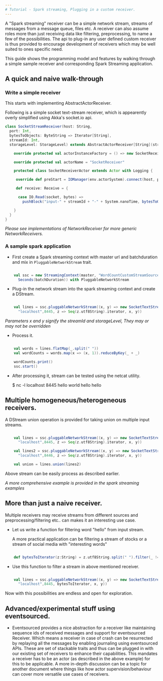 ```yaml
---
# Tutorial - Spark streaming, Plugging in a custom receiver.
---
```


A "Spark streaming" receiver can be a simple network stream, streams of messages from a message queue, files etc. A receiver can also assume roles more than just receiving data like filtering, preprocessing, to name a few of the possibilities. The api to plug-in any user defined custom receiver is thus provided to encourage development of receivers which may be well suited to ones specific need.

This guide shows the programming model and features by walking through a simple sample receiver and corresponding Spark Streaming application.


## A quick and naive walk-through

### Write a simple receiver

This starts with implementing AbstractActorReceiver.

Following is a simple socket text-stream receiver, which is appearently overly simplified using Akka's socket.io api.

```scala
class SocketStreamReceiver(host: String,
  port: Int,
  bytesToObjects: ByteString => Iterator[String],
  streamId: Int,
  storageLevel: StorageLevel) extends AbstractActorReceiver[String](streamId, storageLevel) {

    override protected val actorInstanceFactory = () => new SocketReceiverActor

    override protected val actorName = "SocketReceiver"

    protected class SocketReceiverActor extends Actor with Logging {

     override def preStart = IOManager(env.actorSystem).connect(host, port)

     def receive: Receive = {

      case IO.Read(socket, bytes) =>
        pushBlock("input-" + streamId + "-" + System.nanoTime, bytesToObjects(bytes))

    }
  }
}
```



_Please see implementations of NetworkReceiver for more generic NetworkReceivers._

### A sample spark application

* First create a Spark streaming context with master url and batchduration and mix in `PluggableNetworkStream` trait.

```scala

    val ssc = new StreamingContext(master, "WordCountCustomStreamSource",
      Seconds(batchDuration)) with PluggableNetworkStream

```

* Plug-in the network stream into the spark streaming context and create a DStream.

```scala

    val lines = ssc.pluggableNetworkStream((x, y) => new SocketTextStreamReceiver(
      "localhost",8445, z => Seq(z.utf8String).iterator, x, y))

```

 _Parameters x and y signify the streamId and storageLevel, They may or may not be overridden_

* Process it.

```scala

    val words = lines.flatMap(_.split(" "))
    val wordCounts = words.map(x => (x, 1)).reduceByKey(_ + _)

    wordCounts.print()
    ssc.start()

```


* After processing it, stream can be tested using the netcat utility.

     $ nc -l localhost 8445
     hello world
     hello hello


## Multiple homogeneous/heterogeneous receivers.

A DStream union operation is provided for taking union on multiple input streams.

```scala

    val lines = ssc.pluggableNetworkStream((x, y) => new SocketTextStreamReceiver(
      "localhost",8445, z => Seq(z.utf8String).iterator, x, y))

    val lines2 = ssc.pluggableNetworkStream((x, y) => new SocketTextStreamReceiver(
      "localhost",8446, z => Seq(z.utf8String).iterator, x, y))

    val union = lines.union(lines2)

```

Above stream can be easily process as described earlier.

_A more comprehensive example is provided in the spark streaming examples_


## More than just a naive receiver.

Multiple receivers may receive streams from different sources and preprocessing/filtering etc.. can makes it an interesting use case.

* Let us write a function for filtering word "hello" from input stream.

  A more practical application can be filtering a stream of stocks or a stream of social media with "interesting words"

```scala

    def bytesToIterator(z:String) = z.utf8String.split(" ").filter(_ != "hello").iterator

```


* Use this function to filter a stream in above mentioned receiver.

```scala

    val lines = ssc.pluggableNetworkStream((x, y) => new SocketTextStreamReceiver(
      "localhost",8445, bytesToIterator, x, y))

```


Now with this possibilities are endless and open for exploration.


## Advanced/experimental stuff using eventsourced.

* Eventsourced provides a nice abstraction for a receiver like maintaining sequence ids of received messages and support for eventsourced Receiver. Which means a receiver in case of crash can be resurrected by replaying all the messages by enabling journaling using eventsourced APIs. These are set of stackable traits and thus can be plugged in with our existing set of receivers to enhance their capabilities. This mandates a receiver has to be an actor (as described in the above example) for this to be applicable. A more in-depth discussion can be a topic for another document where things like how actor supervision/behaviour can cover more versatile use cases of receivers.
